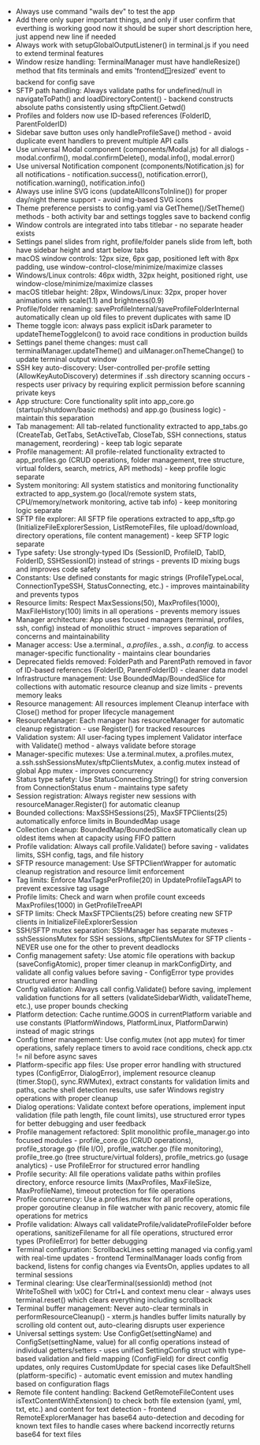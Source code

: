 - Always use command "wails dev" to test the app
- Add there only super important things, and only if user confirm that everthing is working good now it should be super short description here, just append new line if needed
- Always work with setupGlobalOutputListener() in terminal.js if you need to extend terminal features
- Window resize handling: TerminalManager must have handleResize() method that fits terminals and emits 'frontend:window:resized' event to backend for config save
- SFTP path handling: Always validate paths for undefined/null in navigateToPath() and loadDirectoryContent() - backend constructs absolute paths consistently using sftpClient.Getwd()
- Profiles and folders now use ID-based references (FolderID, ParentFolderID)
- Sidebar save button uses only handleProfileSave() method - avoid duplicate event handlers to prevent multiple API calls
- Use universal Modal component (components/Modal.js) for all dialogs - modal.confirm(), modal.confirmDelete(), modal.info(), modal.error()
- Use universal Notification component (components/Notification.js) for all notifications - notification.success(), notification.error(), notification.warning(), notification.info()
- Always use inline SVG icons (updateAllIconsToInline()) for proper day/night theme support - avoid img-based SVG icons
- Theme preference persists to config.yaml via GetTheme()/SetTheme() methods - both activity bar and settings toggles save to backend config
- Window controls are integrated into tabs titlebar - no separate header exists
- Settings panel slides from right, profile/folder panels slide from left, both have sidebar height and start below tabs
- macOS window controls: 12px size, 6px gap, positioned left with 8px padding, use window-control-close/minimize/maximize classes
- Windows/Linux controls: 46px width, 32px height, positioned right, use window-close/minimize/maximize classes
- macOS titlebar height: 28px, Windows/Linux: 32px, proper hover animations with scale(1.1) and brightness(0.9)
- Profile/folder renaming: saveProfileInternal/saveProfileFolderInternal automatically clean up old files to prevent duplicates with same ID
- Theme toggle icon: always pass explicit isDark parameter to updateThemeToggleIcon() to avoid race conditions in production builds
- Settings panel theme changes: must call terminalManager.updateTheme() and uiManager.onThemeChange() to update terminal output window
- SSH key auto-discovery: User-controlled per-profile setting (AllowKeyAutoDiscovery) determines if .ssh directory scanning occurs - respects user privacy by requiring explicit permission before scanning private keys
- App structure: Core functionality split into app_core.go (startup/shutdown/basic methods) and app.go (business logic) - maintain this separation
- Tab management: All tab-related functionality extracted to app_tabs.go (CreateTab, GetTabs, SetActiveTab, CloseTab, SSH connections, status management, reordering) - keep tab logic separate
- Profile management: All profile-related functionality extracted to app_profiles.go (CRUD operations, folder management, tree structure, virtual folders, search, metrics, API methods) - keep profile logic separate
- System monitoring: All system statistics and monitoring functionality extracted to app_system.go (local/remote system stats, CPU/memory/network monitoring, active tab info) - keep monitoring logic separate
- SFTP file explorer: All SFTP file operations extracted to app_sftp.go (InitializeFileExplorerSession, ListRemoteFiles, file upload/download, directory operations, file content management) - keep SFTP logic separate
- Type safety: Use strongly-typed IDs (SessionID, ProfileID, TabID, FolderID, SSHSessionID) instead of strings - prevents ID mixing bugs and improves code safety
- Constants: Use defined constants for magic strings (ProfileTypeLocal, ConnectionTypeSSH, StatusConnecting, etc.) - improves maintainability and prevents typos
- Resource limits: Respect MaxSessions(50), MaxProfiles(1000), MaxFileHistory(100) limits in all operations - prevents memory issues
- Manager architecture: App uses focused managers (terminal, profiles, ssh, config) instead of monolithic struct - improves separation of concerns and maintainability
- Manager access: Use a.terminal.*, a.profiles.*, a.ssh.*, a.config.* to access manager-specific functionality - maintains clear boundaries
- Deprecated fields removed: FolderPath and ParentPath removed in favor of ID-based references (FolderID, ParentFolderID) - cleaner data model
- Infrastructure management: Use BoundedMap/BoundedSlice for collections with automatic resource cleanup and size limits - prevents memory leaks
- Resource management: All resources implement Cleanup interface with Close() method for proper lifecycle management
- ResourceManager: Each manager has resourceManager for automatic cleanup registration - use Register() for tracked resources
- Validation system: All user-facing types implement Validator interface with Validate() method - always validate before storage
- Manager-specific mutexes: Use a.terminal.mutex, a.profiles.mutex, a.ssh.sshSessionsMutex/sftpClientsMutex, a.config.mutex instead of global App mutex - improves concurrency
- Status type safety: Use StatusConnecting.String() for string conversion from ConnectionStatus enum - maintains type safety
- Session registration: Always register new sessions with resourceManager.Register() for automatic cleanup
- Bounded collections: MaxSSHSessions(25), MaxSFTPClients(25) automatically enforce limits in BoundedMap usage
- Collection cleanup: BoundedMap/BoundedSlice automatically clean up oldest items when at capacity using FIFO pattern
- Profile validation: Always call profile.Validate() before saving - validates limits, SSH config, tags, and file history
- SFTP resource management: Use SFTPClientWrapper for automatic cleanup registration and resource limit enforcement
- Tag limits: Enforce MaxTagsPerProfile(20) in UpdateProfileTagsAPI to prevent excessive tag usage
- Profile limits: Check and warn when profile count exceeds MaxProfiles(1000) in GetProfileTreeAPI
- SFTP limits: Check MaxSFTPClients(25) before creating new SFTP clients in InitializeFileExplorerSession
- SSH/SFTP mutex separation: SSHManager has separate mutexes - sshSessionsMutex for SSH sessions, sftpClientsMutex for SFTP clients - NEVER use one for the other to prevent deadlocks
- Config management safety: Use atomic file operations with backup (saveConfigAtomic), proper timer cleanup in markConfigDirty, and validate all config values before saving - ConfigError type provides structured error handling
- Config validation: Always call config.Validate() before saving, implement validation functions for all setters (validateSidebarWidth, validateTheme, etc.), use proper bounds checking
- Platform detection: Cache runtime.GOOS in currentPlatform variable and use constants (PlatformWindows, PlatformLinux, PlatformDarwin) instead of magic strings
- Config timer management: Use config.mutex (not app mutex) for timer operations, safely replace timers to avoid race conditions, check app.ctx != nil before async saves
- Platform-specific app files: Use proper error handling with structured types (ConfigError, DialogError), implement resource cleanup (timer.Stop(), sync.RWMutex), extract constants for validation limits and paths, cache shell detection results, use safer Windows registry operations with proper cleanup
- Dialog operations: Validate context before operations, implement input validation (file path length, file count limits), use structured error types for better debugging and user feedback
- Profile management refactored: Split monolithic profile_manager.go into focused modules - profile_core.go (CRUD operations), profile_storage.go (file I/O), profile_watcher.go (file monitoring), profile_tree.go (tree structure/virtual folders), profile_metrics.go (usage analytics) - use ProfileError for structured error handling
- Profile security: All file operations validate paths within profiles directory, enforce resource limits (MaxProfiles, MaxFileSize, MaxProfileName), timeout protection for file operations
- Profile concurrency: Use a.profiles.mutex for all profile operations, proper goroutine cleanup in file watcher with panic recovery, atomic file operations for metrics
- Profile validation: Always call validateProfile/validateProfileFolder before operations, sanitizeFilename for all file operations, structured error types (ProfileError) for better debugging
- Terminal configuration: ScrollbackLines setting managed via config.yaml with real-time updates - frontend TerminalManager loads config from backend, listens for config changes via EventsOn, applies updates to all terminal sessions
- Terminal clearing: Use clearTerminal(sessionId) method (not WriteToShell with \x0C) for Ctrl+L and context menu clear - always uses terminal.reset() which clears everything including scrollback
- Terminal buffer management: Never auto-clear terminals in performResourceCleanup() - xterm.js handles buffer limits naturally by scrolling old content out, auto-clearing disrupts user experience
- Universal settings system: Use ConfigGet(settingName) and ConfigSet(settingName, value) for all config operations instead of individual getters/setters - uses unified SettingConfig struct with type-based validation and field mapping (ConfigField) for direct config updates, only requires CustomUpdate for special cases like DefaultShell (platform-specific) - automatic event emission and mutex handling based on configuration flags
- Remote file content handling: Backend GetRemoteFileContent uses isTextContentWithExtension() to check both file extension (yaml, yml, txt, etc.) and content for text detection - frontend RemoteExplorerManager has base64 auto-detection and decoding for known text files to handle cases where backend incorrectly returns base64 for text files